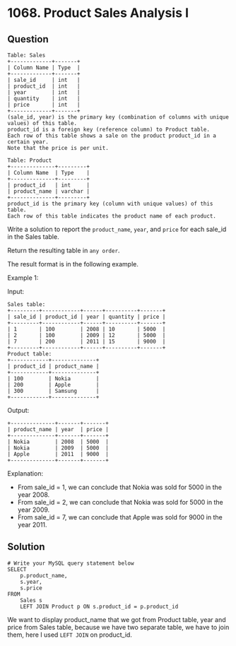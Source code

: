 # 1068. Product Sales Analysis I

## Question

```
Table: Sales
+-------------+-------+
| Column Name | Type  |
+-------------+-------+
| sale_id     | int   |
| product_id  | int   |
| year        | int   |
| quantity    | int   |
| price       | int   |
+-------------+-------+
(sale_id, year) is the primary key (combination of columns with unique values) of this table.
product_id is a foreign key (reference column) to Product table.
Each row of this table shows a sale on the product product_id in a certain year.
Note that the price is per unit.
```
```
Table: Product
+--------------+---------+
| Column Name  | Type    |
+--------------+---------+
| product_id   | int     |
| product_name | varchar |
+--------------+---------+
product_id is the primary key (column with unique values) of this table.
Each row of this table indicates the product name of each product.
```

Write a solution to report the `product_name`, `year`, and `price` for each sale_id in the Sales table.

Return the resulting table in `any order`.

The result format is in the following example.
 

Example 1:

Input: 
```
Sales table:
+---------+------------+------+----------+-------+
| sale_id | product_id | year | quantity | price |
+---------+------------+------+----------+-------+ 
| 1       | 100        | 2008 | 10       | 5000  |
| 2       | 100        | 2009 | 12       | 5000  |
| 7       | 200        | 2011 | 15       | 9000  |
+---------+------------+------+----------+-------+
Product table:
+------------+--------------+
| product_id | product_name |
+------------+--------------+
| 100        | Nokia        |
| 200        | Apple        |
| 300        | Samsung      |
+------------+--------------+
```
Output: 
```
+--------------+-------+-------+
| product_name | year  | price |
+--------------+-------+-------+
| Nokia        | 2008  | 5000  |
| Nokia        | 2009  | 5000  |
| Apple        | 2011  | 9000  |
+--------------+-------+-------+
```
Explanation:
- From sale_id = 1, we can conclude that Nokia was sold for 5000 in the year 2008.
- From sale_id = 2, we can conclude that Nokia was sold for 5000 in the year 2009.
- From sale_id = 7, we can conclude that Apple was sold for 9000 in the year 2011.

## Solution
```
# Write your MySQL query statement below
SELECT
    p.product_name,
    s.year,
    s.price
FROM
    Sales s
    LEFT JOIN Product p ON s.product_id = p.product_id
```

We want to display product_name that we got from Product table, year and price from Sales table, because we have two separate table, we have to join them, here I used `LEFT JOIN` on product_id.